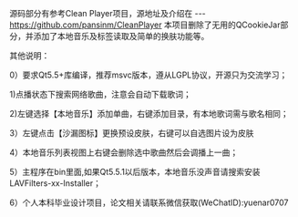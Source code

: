 源码部分有参考Clean Player项目，源地址及介绍在 ---https://github.com/pansinm/CleanPlayer 本项目删除了无用的QCookieJar部分，并添加了本地音乐及标签读取及简单的换肤功能等。

其他说明：

0）要求Qt5.5+库编译，推荐msvc版本，遵从LGPL协议，开源只为交流学习；

1)点播状态下搜索网络歌曲，注意会自动下载歌词；

2)左键选择【本地音乐】添加单曲，右键添加目录，有本地歌词需与歌名相同；

3）左键点击【沙漏图标】更换预设皮肤，右键可以自选图片设为皮肤

4）本地音乐列表视图上右键会删除选中歌曲然后会调播上一曲；

5）主程序在bin里面,如果Qt5.5.1以后版本，本地音乐没声音请搜索安装LAVFilters-xx-Installer；

6）个人本科毕业设计项目，论文相关请联系微信获取(WeChatID):yuenar0707
